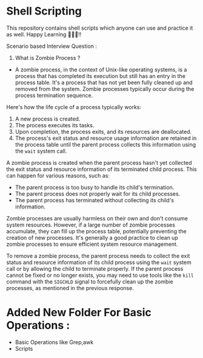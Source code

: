 # Shell Scripting

This repository contains shell scripts which anyone can use and practice it as well.
Happy Learning 🎁🐱‍🏍!!

Scenario based Interview Question :

1. What is Zombie Process ?

- A zombie process, in the context of Unix-like operating systems, is a process that has completed its execution but still has an entry in the process table. It's a process that has not yet been fully cleaned up and removed from the system. Zombie processes typically occur during the process termination sequence.

Here's how the life cycle of a process typically works:

1. A new process is created.
2. The process executes its tasks.
3. Upon completion, the process exits, and its resources are deallocated.
4. The process's exit status and resource usage information are retained in the process table until the parent process collects this information using the `wait` system call.

A zombie process is created when the parent process hasn't yet collected the exit status and resource information of its terminated child process. This can happen for various reasons, such as:

- The parent process is too busy to handle its child's termination.
- The parent process does not properly wait for its child processes.
- The parent process has terminated without collecting its child's information.

Zombie processes are usually harmless on their own and don't consume system resources. However, if a large number of zombie processes accumulate, they can fill up the process table, potentially preventing the creation of new processes. It's generally a good practice to clean up zombie processes to ensure efficient system resource management.

To remove a zombie process, the parent process needs to collect the exit status and resource information of its child process using the `wait` system call or by allowing the child to terminate properly. If the parent process cannot be fixed or no longer exists, you may need to use tools like the `kill` command with the `SIGCHLD` signal to forcefully clean up the zombie processes, as mentioned in the previous response.




# Added New Folder For Basic Operations :
- Basic Operations like Grep,awk
- Scripts
